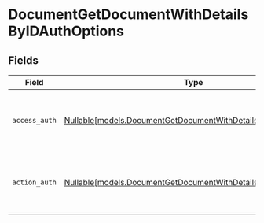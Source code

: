 # DocumentGetDocumentWithDetailsByIDAuthOptions


## Fields

| Field                                                                                                                      | Type                                                                                                                       | Required                                                                                                                   | Description                                                                                                                |
| -------------------------------------------------------------------------------------------------------------------------- | -------------------------------------------------------------------------------------------------------------------------- | -------------------------------------------------------------------------------------------------------------------------- | -------------------------------------------------------------------------------------------------------------------------- |
| `access_auth`                                                                                                              | [Nullable[models.DocumentGetDocumentWithDetailsByIDAccessAuth]](../models/documentgetdocumentwithdetailsbyidaccessauth.md) | :heavy_check_mark:                                                                                                         | The type of authentication required for the recipient to access the document.                                              |
| `action_auth`                                                                                                              | [Nullable[models.DocumentGetDocumentWithDetailsByIDActionAuth]](../models/documentgetdocumentwithdetailsbyidactionauth.md) | :heavy_check_mark:                                                                                                         | The type of authentication required for the recipient to sign the document.                                                |